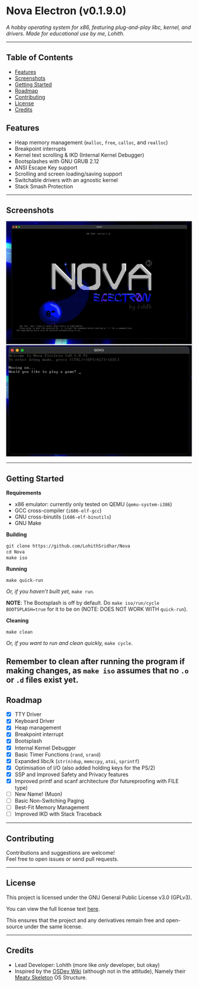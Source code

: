 # Nova Electron (v0.1.9.0)

_A hobby operating system for x86, featuring plug-and-play libc, kernel, and drivers. Made for educational use by me, Lohith._

---

## Table of Contents

- [Features](#features)
- [Screenshots](#screenshots)
- [Getting Started](#getting-started)
- [Roadmap](#roadmap)
- [Contributing](#contributing)
- [License](#license)
- [Credits](#credits)

## Features

- Heap memory management (`malloc`, `free`, `calloc`, and `realloc`)
- Breakpoint interrupts
- Kernel text scrolling & IKD (Internal Kernel Debugger)
- Bootsplashes with GNU GRUB 2.12
- ANSI Escape Key support
- Scrolling and screen loading/saving support
- Switchable drivers with an agnostic kernel
- Stack Smash Protection

---

## Screenshots

![Bootsplash](images/bootsplash.png)
![Cheating a Guessing Game](images/usage.gif)

---

## Getting Started

**Requirements**
- x86 emulator: currently only tested on QEMU (`qemu-system-i386`)
- GCC cross-compiler (`i686-elf-gcc`)
- GNU cross-binutils (`i686-elf-binutils`)
- GNU Make

**Building**

```
git clone https://github.com/LohithSridhar/Nova
cd Nova
make iso
```

**Running**
```
make quick-run
```
_Or, if you haven't built yet,_ `make run`.

**NOTE**: The Bootsplash is off by default. Do `make iso/run/cycle BOOTSPLASH=true` for it to be on (NOTE: DOES NOT WORK WITH `quick-run`).

**Cleaning**
```
make clean
```
_Or, if you want to run and clean quickly,_ `make cycle`.

Remember to clean after running the program if making changes, as `make iso` assumes that no `.o` or `.d` files exist yet.
---

## Roadmap

- [x] TTY Driver
- [x] Keyboard Driver
- [x] Heap management
- [x] Breakpoint interrupt
- [x] Bootsplash
- [x] Internal Kernel Debugger
- [x] Basic Timer Functions (`rand`, `srand`)
- [x] Expanded libc/k (`str(n)dup`, `memccpy`, `atoi`, `sprintf`)
- [x] Optimisation of I/O (also added holding keys for the PS/2)
- [x] SSP and Improved Safety and Privacy features
- [x] Improved printf and scanf architecture (for futureproofing with FILE type)
- [ ] New Name! (Muon)
- [ ] Basic Non-Switching Paging
- [ ] Best-Fit Memory Management
- [ ] Improved IKD with Stack Traceback

---

## Contributing

Contributions and suggestions are welcome!  
Feel free to open issues or send pull requests.

---

## License

This project is licensed under the GNU General Public License v3.0 (GPLv3).

You can view the full license text [here](LICENSE).

This ensures that the project and any derivatives remain free and open-source under the same license.

---

## Credits

- Lead Developer: Lohith (more like _only_ developer, but okay)
- Inspired by the [OSDev Wiki](https://wiki.osdev.org/Main_Page) (although not in the attitude), Namely their [Meaty Skeleton](https://wiki.osdev.org/Meaty_Skeleton) OS Structure.